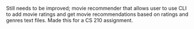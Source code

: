 Still needs to be improved; movie recommender that allows user to use CLI to add movie ratings and get movie recommendations based on ratings and genres text files. Made this for a CS 210 assignment.
